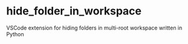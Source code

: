 # hide_folder_in_workspace
VSCode extension for hiding folders in multi-root workspace written in Python
